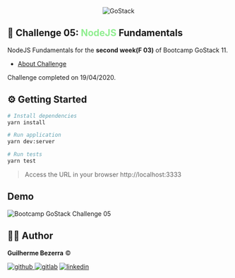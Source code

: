 <p align="center">
    <img alt="GoStack" src="https://i.lensdump.com/i/jCEM0c.png" />
</p>

## :rocket: Challenge 05: <span style="color:lightgreen;">NodeJS</span> Fundamentals

NodeJS Fundamentals for the **second week(F 03)** of Bootcamp GoStack 11.

- [About Challenge](#https://github.com/Rocketseat/bootcamp-gostack-desafios/tree/master/desafio-fundamentos-nodejs)

Challenge completed on 19/04/2020.

## :gear: Getting Started

```Bash
# Install dependencies
yarn install

# Run application
yarn dev:server

# Run tests
yarn test
```
> Access the URL in your browser http://localhost:3333

## Demo

<img alt="Bootcamp GoStack Challenge 05" src="https://i.lensdump.com/i/jJU60Z.gif" />

## :man_astronaut: Author

**Guilherme Bezerra** ©️

[![github](http://ap.imagensbrasil.org/images/2018/12/10/github-logo-1.png) ](http://www.github.com/gbdsantos)
[![gitlab](http://ap.imagensbrasil.org/images/2018/12/10/gitlab-32.png)](https://gitlab.com/gbdsantos1)
[![linkedin](http://ap.imagensbrasil.org/images/2018/12/10/linkedin-1.png)](https://www.linkedin.com/in/gbdsantos/)
